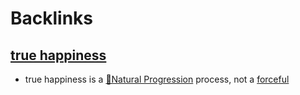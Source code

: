 
# Backlinks
## [true happiness](<true happiness.md>)
- true happiness is a [🌱Natural Progression](<🌱Natural Progression.md>) process, not a [forceful](<forceful.md>)

